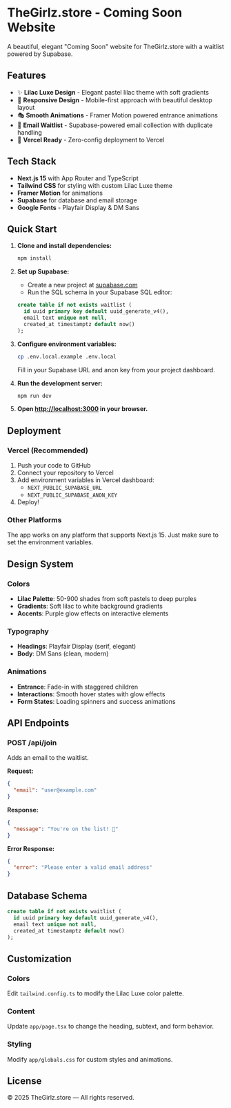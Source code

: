 # TheGirlz.store - Coming Soon Website

A beautiful, elegant "Coming Soon" website for TheGirlz.store with a waitlist powered by Supabase.

## Features

- ✨ **Lilac Luxe Design** - Elegant pastel lilac theme with soft gradients
- 📱 **Responsive Design** - Mobile-first approach with beautiful desktop layout
- 🎭 **Smooth Animations** - Framer Motion powered entrance animations
- 📧 **Email Waitlist** - Supabase-powered email collection with duplicate handling
- 🚀 **Vercel Ready** - Zero-config deployment to Vercel

## Tech Stack

- **Next.js 15** with App Router and TypeScript
- **Tailwind CSS** for styling with custom Lilac Luxe theme
- **Framer Motion** for animations
- **Supabase** for database and email storage
- **Google Fonts** - Playfair Display & DM Sans

## Quick Start

1. **Clone and install dependencies:**
   ```bash
   npm install
   ```

2. **Set up Supabase:**
   - Create a new project at [supabase.com](https://supabase.com)
   - Run the SQL schema in your Supabase SQL editor:
   ```sql
   create table if not exists waitlist (
     id uuid primary key default uuid_generate_v4(),
     email text unique not null,
     created_at timestamptz default now()
   );
   ```

3. **Configure environment variables:**
   ```bash
   cp .env.local.example .env.local
   ```
   Fill in your Supabase URL and anon key from your project dashboard.

4. **Run the development server:**
   ```bash
   npm run dev
   ```

5. **Open [http://localhost:3000](http://localhost:3000) in your browser.**

## Deployment

### Vercel (Recommended)

1. Push your code to GitHub
2. Connect your repository to Vercel
3. Add environment variables in Vercel dashboard:
   - `NEXT_PUBLIC_SUPABASE_URL`
   - `NEXT_PUBLIC_SUPABASE_ANON_KEY`
4. Deploy!

### Other Platforms

The app works on any platform that supports Next.js 15. Just make sure to set the environment variables.

## Design System

### Colors
- **Lilac Palette**: 50-900 shades from soft pastels to deep purples
- **Gradients**: Soft lilac to white background gradients
- **Accents**: Purple glow effects on interactive elements

### Typography
- **Headings**: Playfair Display (serif, elegant)
- **Body**: DM Sans (clean, modern)

### Animations
- **Entrance**: Fade-in with staggered children
- **Interactions**: Smooth hover states with glow effects
- **Form States**: Loading spinners and success animations

## API Endpoints

### POST /api/join
Adds an email to the waitlist.

**Request:**
```json
{
  "email": "user@example.com"
}
```

**Response:**
```json
{
  "message": "You're on the list! 💅"
}
```

**Error Response:**
```json
{
  "error": "Please enter a valid email address"
}
```

## Database Schema

```sql
create table if not exists waitlist (
  id uuid primary key default uuid_generate_v4(),
  email text unique not null,
  created_at timestamptz default now()
);
```

## Customization

### Colors
Edit `tailwind.config.ts` to modify the Lilac Luxe color palette.

### Content
Update `app/page.tsx` to change the heading, subtext, and form behavior.

### Styling
Modify `app/globals.css` for custom styles and animations.

## License

© 2025 TheGirlz.store — All rights reserved.

